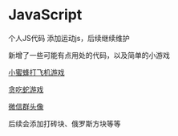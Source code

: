 # JavaScript
个人JS代码
添加运动js，后续继续维护

新增了一些可能有点用处的代码，以及简单的小游戏

[小蜜蜂打飞机游戏](https://coltsfoots.github.io/JavaScript/bee/bee.html)

[贪吃蛇游戏](https://coltsfoots.github.io/JavaScript/snake.html)

[微信群头像](https://coltsfoots.github.io/JavaScript/avatar.html)

后续会添加打砖块、俄罗斯方块等等
